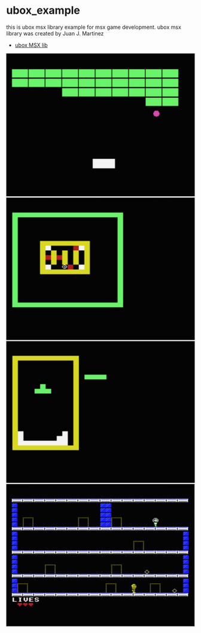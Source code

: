 # ubox_example
this is ubox msx library example for msx game development.
ubox msx library was created by Juan J. Martinez

* [ubox MSX lib](https://www.usebox.net/jjm/ubox-msx-lib/)

<img src="./img/breakout.png">

<img src="./img/socoban.png">

<img src="./img/tetris2.png">

<img src="./img/example11.png">



